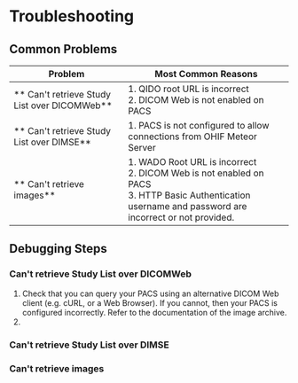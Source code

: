 # Troubleshooting

## Common Problems

Problem | Most Common Reasons
--------|--------------------
** Can't retrieve Study List over DICOMWeb** | 1. QIDO root URL is incorrect<br> 2. DICOM Web is not enabled on PACS
** Can't retrieve Study List over DIMSE** | 1. PACS is not configured to allow connections from OHIF Meteor Server
** Can't retrieve images** | 1. WADO Root URL is incorrect<br> 2. DICOM Web is not enabled on PACS<br> 3. HTTP Basic Authentication username and password are incorrect or not provided.

## Debugging Steps
### Can't retrieve Study List over DICOMWeb

1. Check that you can query your PACS using an alternative DICOM Web client (e.g. cURL, or a Web Browser). If you cannot, then your PACS is configured incorrectly. Refer to the documentation of the image archive.
2.


### Can't retrieve Study List over DIMSE

### Can't retrieve images
